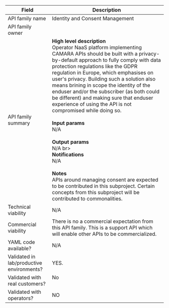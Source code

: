 | **Field** | Description | 
| ---- | ----- |
| API family name | Identity and Consent Management |
| API family owner|   |
| API family summary | **High level description**<br>Operator NaaS platform implementing CAMARA APIs should be built with a privacy-by-default approach to fully comply with data protection regulations like the GDPR regulation in Europe, which emphasises on user's privacy. Building such a solution also means brining in scope the identity of the enduser and/or the subscriber (as both could be different) and making sure that enduser experience of using the API is not compromised while doing so.<br><br>**Input params**<br> N/A <br><br>**Output params**<br> N/A br><br>**Notifications** <br> N/A <br><br>**Notes**<br>APIs around managing consent are expected to be contributed in this subproject. Certain concepts from this subproject will be contributed to commonalities. |
| Technical viability | N/A | 
| Commercial viability | There is no a commercial expectation from this API family. This is a support API which will enable other APIs to be commercialized.|
| YAML code available? | N/A <br>|
| Validated in lab/productive environments? | YES. <br>|
| Validated with real customers? | No <br><br> |
| Validated with operators? | NO  </em> |
